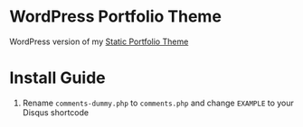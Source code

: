 # WordPress Portfolio Theme
WordPress version of my [Static Portfolio Theme](https://github.com/WojtekWernicki/static-portfolio-theme)

# Install Guide
1. Rename `comments-dummy.php` to `comments.php` and change `EXAMPLE` to your Disqus shortcode
